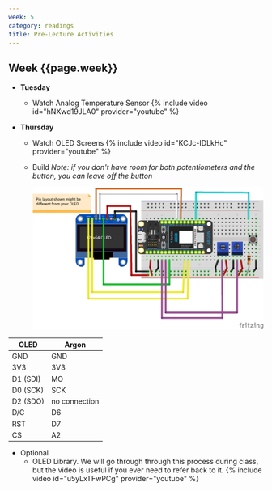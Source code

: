```yaml
---
week: 5
category: readings
title: Pre-Lecture Activities
---
```


## Week {{page.week}}

* **Tuesday**
  * Watch Analog Temperature Sensor
    {% include video id="hNXwd19JLA0" provider="youtube" %}
    
    

* **Thursday**
  * Watch OLED Screens
    {% include video id="KCJc-IDLkHc" provider="youtube" %}
    
  * Build
    *Note: if you don't have room for both potentiometers and the button, you can leave off the button*
  
    <img src="week05.assets/etch-a-sketch_v2_bb.png" alt="etch-a-sketch_v2_bb" style="width:600px" />



| OLED | Argon    |
| --------- | ------------ |
| GND       | GND          |
| 3V3       | 3V3          |
| D1 (SDI)  | MO           |
| D0 (SCK)  | SCK          |
| D2 (SDO)  | no connection |
| D/C       | D6 |
| RST       | D7 |
| CS        | A2 |


* Optional
  * OLED Library. We will go through through this process during class, but the video is useful if you ever need to refer back to it.
    {% include video id="u5yLxTFwPCg" provider="youtube" %}

